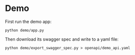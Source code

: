 Demo
====

First run the demo app:

```
python demo/app.py

```

Then download its swagger spec and write to a yaml file:

```
python demo/export_swagger_spec.py > openapi/demo_api.yaml
```
